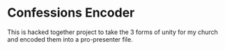 
# Confessions Encoder

This is hacked together project to take the 3 forms of unity for my church and encoded them into a pro-presenter file.